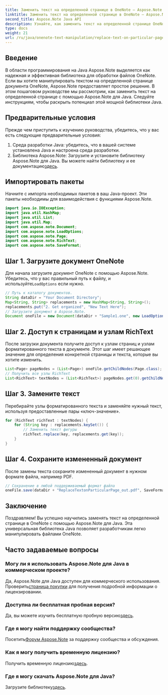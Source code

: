 ```yaml
---
title: Заменить текст на определенной странице в OneNote — Aspose.Note
linktitle: Заменить текст на определенной странице в OneNote — Aspose.Note
second_title: Aspose.Note Java API
description: Узнайте, как заменить текст на определенной странице OneNote с помощью Aspose.Note для Java. Простое в использовании руководство для эффективной разработки на Java.
type: docs
weight: 21
url: /ru/java/onenote-text-manipulation/replace-text-on-particular-page/
---
```

## Введение
В области программирования на Java Aspose.Note выделяется как надежная и эффективная библиотека для обработки файлов OneNote. Если вы хотите манипулировать текстом на определенной странице документа OneNote, Aspose.Note предоставляет простое решение. В этом пошаговом руководстве мы рассмотрим, как заменить текст на определенной странице с помощью Aspose.Note для Java. Следуйте инструкциям, чтобы раскрыть потенциал этой мощной библиотеки Java.
## Предварительные условия
Прежде чем приступить к изучению руководства, убедитесь, что у вас есть следующие предварительные условия:
1. Среда разработки Java: убедитесь, что в вашей системе установлена Java и настроена среда разработки.
2.  Библиотека Aspose.Note: Загрузите и установите библиотеку Aspose.Note для Java. Вы можете найти библиотеку и ее документацию[здесь](https://reference.aspose.com/note/java/).
## Импортировать пакеты
Начните с импорта необходимых пакетов в ваш Java-проект. Эти пакеты необходимы для взаимодействия с функциями Aspose.Note.
```java
import java.io.IOException;
import java.util.HashMap;
import java.util.List;
import java.util.Map;
import com.aspose.note.Document;
import com.aspose.note.LoadOptions;
import com.aspose.note.Page;
import com.aspose.note.RichText;
import com.aspose.note.SaveFormat;
```
## Шаг 1. Загрузите документ OneNote
 Для начала загрузите документ OneNote с помощью Aspose.Note. Убедитесь, что у вас правильный путь к файлу, и используйте`LoadOptions` если нужно.
```java
// Путь к каталогу документов.
String dataDir = "Your Document Directory";
Map<String, String> replacements = new HashMap<String, String>();
replacements.put("2. Get organized", "New Text Here");
// Загрузите документ в Aspose.Note.
Document oneFile = new Document(dataDir + "Sample1.one", new LoadOptions());
```
## Шаг 2. Доступ к страницам и узлам RichText
После загрузки документа получите доступ к узлам страниц и узлам форматированного текста в документе. Этот шаг имеет решающее значение для определения конкретной страницы и текста, которые вы хотите изменить.
```java
List<Page> pageNodes = (List<Page>) oneFile.getChildNodes(Page.class);
// Получить все узлы RichText
List<RichText> textNodes = (List<RichText>) pageNodes.get(0).getChildNodes(RichText.class);
```
## Шаг 3. Замените текст
Перебирайте узлы форматированного текста и заменяйте нужный текст, используя предоставленные пары «ключ-значение».
```java
for (RichText richText : textNodes) {
    for (String key : replacements.keySet()) {
        // Заменить текст фигуры
        richText.replace(key, replacements.get(key));
    }
}
```
## Шаг 4. Сохраните измененный документ
После замены текста сохраните измененный документ в нужном формате файла, например PDF.
```java
// Сохранение в любой поддерживаемый формат файла
oneFile.save(dataDir + "ReplaceTextonParticularPage_out.pdf", SaveFormat.Pdf);
```
## Заключение
Поздравляем! Вы успешно научились заменять текст на определенной странице в OneNote с помощью Aspose.Note для Java. Эта универсальная библиотека Java позволяет разработчикам легко манипулировать файлами OneNote.
## Часто задаваемые вопросы
### Могу ли я использовать Aspose.Note для Java в коммерческом проекте?
 Да, Aspose.Note для Java доступен для коммерческого использования. Проверить[страница покупки](https://purchase.aspose.com/buy) для получения подробной информации о лицензировании.
### Доступна ли бесплатная пробная версия?
 Да, вы можете изучить бесплатную пробную версию[здесь](https://releases.aspose.com/).
### Где я могу найти поддержку сообщества?
 Посетить[Форум Aspose.Note](https://forum.aspose.com/c/note/28) за поддержку сообщества и обсуждения.
### Как я могу получить временную лицензию?
 Получить временную лицензию[здесь](https://purchase.aspose.com/temporary-license/).
### Где я могу скачать Aspose.Note для Java?
 Загрузите библиотеку[здесь](https://releases.aspose.com/note/java/).